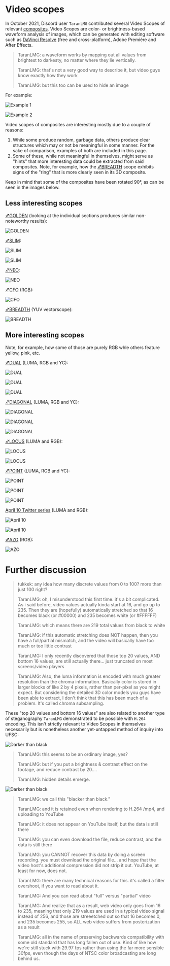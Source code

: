 # Video scopes

In October 2021, Discord user `TaranLMG` contributed several Video Scopes of relevant [composites](Composite_visual_overview "wikilink"). Video Scopes are color- or brightness-based waveform analysis of images, which can be generated with editing software such as [DaVinci Resolve](https://www.blackmagicdesign.com/products/davinciresolve/) (free and cross-platform), Adobe Premiére and After Effects.

> TaranLMG: a waveform works by mapping out all values from brightest to darkesty, no matter where they lie vertically.
> 
> TaranLMG: that's not a very good way to describe it, but video guys know exactly how they work
> 
> TaranLMG: but this too can be used to hide an image

For example:

![Example 1](/scopes/example1.png)

![Example 2](/scopes/example2.png)

Video scopes of composites are interesting mostly due to a couple of reasons:

1. While some produce random, garbage data, others produce clear structures which may or not be meaningful in some manner. For the sake of comparison, examples of both are included in this page.
2. Some of these, while not meaningful in themselves, might serve as "hints" that more interesting data could be extracted from said composites. Note, for example, how the [♐BREADTH](BREADTH "wikilink") scope exhibits signs of the "ring" that is more clearly seen in its 3D composite.

Keep in mind that some of the composites have been rotated 90°, as can be seen in the images below.

## Less interesting scopes

[♐GOLDEN](GOLDEN "wikilink") (looking at the individual sections produces similar non-noteworthy results):

![GOLDEN](/scopes/golden90.png)

[♐SLIM](SLIM "wikilink"):

![SLIM](/scopes/slim.png)

![SLIM](/scopes/slim90.png)

[♐NEO](NEO "wikilink"):

![NEO](/scopes/neo.png)

[♐CFO](CFO "wikilink") (RGB):

![CFO](/scopes/cforgb.png)

[♐BREADTH](BREADTH "wikilink") (YUV vectorscope):

![BREADTH](/scopes/breadthyuv.png)

## More interesting scopes

Note, for example, how some of those are purely RGB whle others feature yellow, pink, etc.

[♐DUAL](DUAL "wikilink") (LUMA, RGB and YC):

![DUAL](/scopes/dualluma90.png)

![DUAL](/scopes/dualrgb.png)

![DUAL](/scopes/dualyc.png)

[♐DIAGONAL](DIAGONAL "wikilink") (LUMA, RGB and YC):

![DIAGONAL](/scopes/diagonalluma.png)

![DIAGONAL](/scopes/diagonalrgb.png)

![DIAGONAL](/scopes/diagonalyc.png)

[♐LOCUS](LOCUS "wikilink") (LUMA and RGB):

![LOCUS](/scopes/locusluma.png)

![LOCUS](/scopes/locusrgb.png)

[♐POINT](POINT "wikilink") (LUMA, RGB and YC):

![POINT](/scopes/pointluma.png)

![POINT](/scopes/pointrgb.png)

![POINT](/scopes/pointyc.png)

[April 10 Twitter series](April_10_twitter_series "wikilink") (LUMA and RGB):

![April 10](/scopes/april10luma.png)

![April 10](/scopes/april10rgb.png)

[♐AZO](AZO "wikilink") (RGB):

![AZO](/scopes/azorgb.png)

# Further discussion

> tukkek: any idea how many discrete values from 0 to 100? more than just 100 right?
> 
> TaranLMG: oh, I misunderstood this first time. it's a bit complicated. As i said before, video values actually kinda start at 16, and go up to 235. Then they are (hopefully) automatically stretched so that 16 becomes black (or #00000) and 235 becomes white (or #FFFFFF)
> 
> TaranLMG: which means there are 219 total values from black to white 
> 
> TaranLMG: if this automatic stretching does NOT happen, then you have a full/partial mismatch, and the video will basically have too much or too little contrast
> 
> TaranLMG: I only recently discovered that those top 20 values, AND bottom 16 values, are still actually there... just truncated on most screens/video players
> 
> TaranLMG: Also, the luma information is encoded with much greater resolution than the chroma information. Basically color is stored in larger blocks of like 2 by 4 pixels, rather than per-pixel as you might expect. But considering the detailed 3D color models you guys have been able to extract, I don't think that this has been much of a problem.  It's called chroma subsampling.

These "top 20 values and bottom 16 values" are also related to another type of steganography `TaranLMG` demonstrated to be possible with `H.264` encoding. This isn't strictly relevant to Video Scopes in themselves necessarily but is nonetheless another yet-untapped method of inquiry into UFSC:

![Darker than black](/scopes/darkerthanblack1.png)

> TaranLMG: this seems to be an ordinary image, yes?
> 
> TaranLMG: but if you put a brightness & contrast effect on the footage, and reduce contrast by 20....
> 
> TaranLMG: hidden details emerge.

![Darker than black](/scopes/darkerthanblack2.png)

> TaranLMG: we call this "blacker than black."
> 
> TaranLMG: and it is retained even when rendering to H.264 /mp4, and uploading to YouTube
> 
> TaranLMG: it does not appear on YouTube itself, but the data is still there
> 
> TaranLMG: you can even download the file, reduce contrast, and the data is still there
> 
> TaranLMG: you CANNOT recover this data by doing a screen recording. you must download the original file... and hope that the video host's additional compression did not strip it out. YouTube, at least for now, does not.
> 
> TaranLMG: there are many technical reasons for this. it's called a filter overshoot, if you want to read about it.
> 
> TaranLMG: And you can read about "full" versus "partial" video
> 
> TaranLMG: And realize that as a result, web video only goes from 16 to 235, meaning that only 219 values are used in a typical video signal instead of 256, and those are streeetched out so that 16 becomes 0, and 235 becomes 255, so ALL web video suffers from posterization as a result
> 
> TaranLMG: all in the name of preserving backwards compatibility with some old standard that has long fallen out of use. Kind of like how we're still stuck with 29.97 fps rather than using the far more sensible 30fps, even though the days of NTSC color broadcasting are long behind us.
